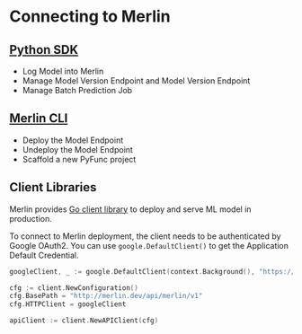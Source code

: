 # Connecting to Merlin

## [Python SDK](./python-sdk.md)

- Log Model into Merlin
- Manage Model Version Endpoint and Model Version Endpoint
- Manage Batch Prediction Job

## [Merlin CLI](./merlin-cli.md)

- Deploy the Model Endpoint
- Undeploy the Model Endpoint
- Scaffold a new PyFunc project

## Client Libraries

Merlin provides [Go client library](../../api/client) to deploy and serve ML model in production.

To connect to Merlin deployment, the client needs to be authenticated by Google OAuth2. You can use `google.DefaultClient()` to get the Application Default Credential.

```go
googleClient, _ := google.DefaultClient(context.Background(), "https://www.googleapis.com/auth/userinfo.email")

cfg := client.NewConfiguration()
cfg.BasePath = "http://merlin.dev/api/merlin/v1"
cfg.HTTPClient = googleClient

apiClient := client.NewAPIClient(cfg)
```
